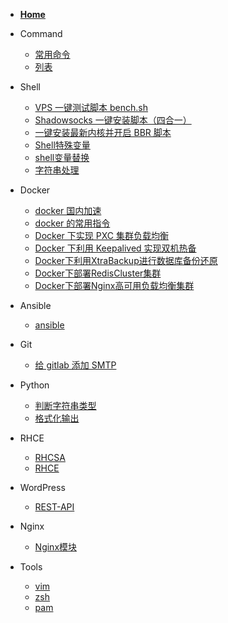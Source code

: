 * [**Home**](/)

* Command
	- [常用命令](/command/常用命令)
	- [列表](command/)

* Shell
	- [VPS 一键测试脚本 bench.sh](shell/bench.sh)
	- [Shadowsocks 一键安装脚本（四合一）](shell/Shadowsocks)
	- [一键安装最新内核并开启 BBR 脚本](shell/一键安装最新内核并开启BBR脚本)
	- [Shell特殊变量](shell/Shell特殊变量)
	- [shell变量替换](shell/shell变量替换)
	- [字符串处理](shell/字符串处理)
	
* Docker
	- [docker 国内加速](docker/docker国内加速)
	- [docker 的常用指令](docker/docker的常用指令)
	- [Docker 下实现 PXC 集群负载均衡](docker/Docker下实现PXC集群负载均衡)
	- [Docker 下利用 Keepalived 实现双机热备](docker/Docker下利用Keepalived实现双机热备)
	- [Docker下利用XtraBackup进行数据库备份还原](docker/Docker下利用XtraBackup进行数据库备份还原)
	- [Docker下部署RedisCluster集群](docker/Docker下部署RedisCluster集群)
	- [Docker下部署Nginx高可用负载均衡集群](docker/Docker下部署Nginx高可用负载均衡集群)

* Ansible
	- [ansible](ansible/ansible)

* Git
	- [给 gitlab 添加 SMTP](git/给gitlab添加SMTP)

* Python
    - [判断字符串类型](python/判断字符串类型)
    - [格式化输出](python/格式化输出字符串)

* RHCE
	- [RHCSA](rhce/rhcsa)
	- [RHCE](rhce/rhce)

* WordPress
	- [REST-API](wordpress/REST-API)

* Nginx
	- [Nginx模块](/nginx/Nginx模块)
	<!-- - [Nginx中间件架构](/nginx/Nginx中间件架构) -->

* Tools
	- [vim](tools/vim)
	- [zsh](tools/zsh)
	- [pam](tools/pam)